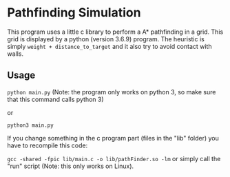 # Pathfinding Simulation
This program uses a little c library to perform a A* pathfinding in a grid. This grid is displayed by a python (version 3.6.9) program. The heuristic is simply `weight + distance_to_target` and it also try to avoid contact with walls.

## Usage
`python main.py` (Note: the program only works on python 3, so make sure that this command calls python 3)

or

`python3 main.py`

If you change something in the c program part (files in the "lib" folder) you have to recompile this code:

`gcc -shared -fpic lib/main.c -o lib/pathFinder.so -lm` or simply call the "run" script (Note: this only works on Linux).
